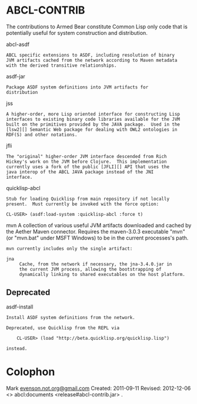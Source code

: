 ABCL-CONTRIB
============

The contributions to Armed Bear constitute Common Lisp only code that
is potentially useful for system construction and distribution.


abcl-asdf 

    ABCL specific extensions to ASDF, including resolution of binary
    JVM artifacts cached from the network according to Maven metadata
    with the derived transitive relationships.
    

asdf-jar

    Package ASDF system definitions into JVM artifacts for
    distribution
    

jss
    
    A higher-order, more Lisp oriented interface for constructing Lisp
    interfaces to existing binary code libraries available for the JVM
    built on the primitives provided by the JAVA package.  Used in the
    [lsw2][] Semantic Web package for dealing with OWL2 ontologies in
    RDF(S) and other notations.
    
[lsw2]: http://code.google.com/p/lsw2/    
    
jfli

    The "original" higher-order JVM interface descended from Rich
    Hickey's work on the JVM before Clojure.  This implementation
    currently uses a fork of the public [JFLI][] API that uses the
    java interop of the ABCL JAVA package instead of the JNI
    interface.
    
[jfli]: http://sourceforge.net/projects/jfli/

quicklisp-abcl

    Stub for loading Quicklisp from main repository if not locally
    present.  Must currently be invoked with the force option:
    
    CL-USER> (asdf:load-system :quicklisp-abcl :force t)
   
mvn
    A collection of various useful JVM artifacts downloaded and cached by
    the Aether Maven connector.  Requires the maven-3.0.3 executable "mvn"
    (or "mvn.bat" under MSFT Windows) to be in the current processes's
    path.
    
    mvn currently includes only the single artifact:
    
    jna     
         Cache, from the network if necessary, the jna-3.4.0.jar in
         the current JVM process, allowing the bootstrapping of
         dynamically linking to shared executables on the host platform.


Deprecated
----------

asdf-install
    
    Install ASDF system definitions from the network.  
    
    Deprecated, use Quicklisp from the REPL via
    
        CL-USER> (load "http://beta.quicklisp.org/quicklisp.lisp")
       
    instead.

# Colophon

Mark <evenson.not.org@gmail.com>
Created:  2011-09-11
Revised:  2012-12-06
<> abcl:documents <release#abcl-contrib.jar> .



